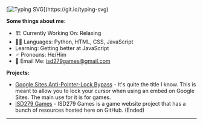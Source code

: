 <!-- This is kinda cool looking ngl -->
[![Typing SVG](https://readme-typing-svg.herokuapp.com?font=Montserrat&color=%233FF7C6&size=21&lines=Hello+there!+Welcome+to+my+GitHub!;Check+Out+My+Website!)](https://git.io/typing-svg)

**Some things about me:**
- 🏗️ Currently Working On: Relaxing
- 👨‍💻 Languages: Python, HTML, CSS, JavaScript
- Learning: Getting better at JavaScript
- ♂️ Pronouns: He/Him
- 📧 Email Me: isd279games@gmail.com

**Projects:**

- [Google Sites Anti-Pointer-Lock Bypass](https://github.com/ReedGraf/anti-pointer-lock-bypass) - It's quite the title I know. This is meant to allow you to lock your cursor when using an embed on Google Sites. The main use for it is for games.
- [ISD279 Games](https://github.com/ReedGraf/isd279games) - ISD279 Games is a game website project that has a bunch of resources hosted here on GitHub. (Ended)

---
